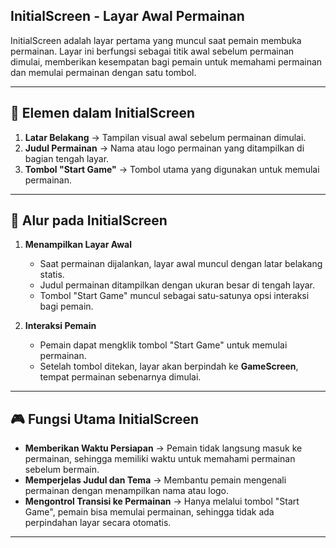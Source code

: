## **InitialScreen - Layar Awal Permainan**  

InitialScreen adalah layar pertama yang muncul saat pemain membuka permainan. Layar ini berfungsi sebagai titik awal sebelum permainan dimulai, memberikan kesempatan bagi pemain untuk memahami permainan dan memulai permainan dengan satu tombol.  

---

## **📌 Elemen dalam InitialScreen**  

1. **Latar Belakang** → Tampilan visual awal sebelum permainan dimulai.  
2. **Judul Permainan** → Nama atau logo permainan yang ditampilkan di bagian tengah layar.  
3. **Tombol "Start Game"** → Tombol utama yang digunakan untuk memulai permainan.  

---

## **🔀 Alur pada InitialScreen**  

1. **Menampilkan Layar Awal**  
   - Saat permainan dijalankan, layar awal muncul dengan latar belakang statis.  
   - Judul permainan ditampilkan dengan ukuran besar di tengah layar.  
   - Tombol "Start Game" muncul sebagai satu-satunya opsi interaksi bagi pemain.  

2. **Interaksi Pemain**  
   - Pemain dapat mengklik tombol "Start Game" untuk memulai permainan.  
   - Setelah tombol ditekan, layar akan berpindah ke **GameScreen**, tempat permainan sebenarnya dimulai.  

---

## **🎮 Fungsi Utama InitialScreen**  

- **Memberikan Waktu Persiapan** → Pemain tidak langsung masuk ke permainan, sehingga memiliki waktu untuk memahami permainan sebelum bermain.  
- **Memperjelas Judul dan Tema** → Membantu pemain mengenali permainan dengan menampilkan nama atau logo.  
- **Mengontrol Transisi ke Permainan** → Hanya melalui tombol "Start Game", pemain bisa memulai permainan, sehingga tidak ada perpindahan layar secara otomatis.  

---
